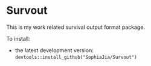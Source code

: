 Survout
===========
This is my work related survival output format package. 

To install:

* the latest development version: `devtools::install_github("SophiaJia/Survout")`

